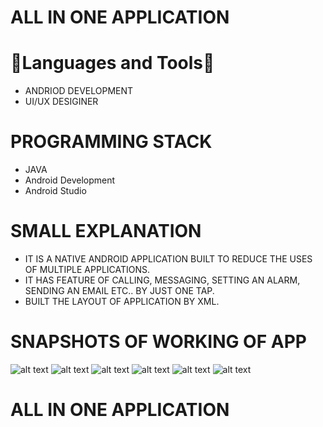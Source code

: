 # ALL IN ONE APPLICATION
   

# 🔨Languages and Tools🔨  

- ANDRIOD DEVELOPMENT
- UI/UX DESIGINER


#  PROGRAMMING STACK

- JAVA
- Android Development
- Android Studio


# SMALL EXPLANATION

- IT IS A NATIVE ANDROID APPLICATION BUILT TO REDUCE THE USES OF MULTIPLE APPLICATIONS.
- IT HAS FEATURE OF CALLING, MESSAGING, SETTING AN ALARM, SENDING AN EMAIL ETC.. BY JUST ONE TAP.
- BUILT THE LAYOUT OF APPLICATION BY XML.





# SNAPSHOTS OF WORKING OF APP 

![alt text](https://github.com/pankaz20/All-in-one/blob/main/Screenshot/1.JPG?raw=true)
![alt text](https://github.com/pankaz20/All-in-one/blob/main/Screenshot/2.JPG?raw=true)
![alt text](https://github.com/pankaz20/All-in-one/blob/main/Screenshot/3.JPEG?raw=true)
![alt text](https://github.com/pankaz20/All-in-one/blob/main/Screenshot/4.JPG?raw=true)
![alt text](https://github.com/pankaz20/All-in-one/blob/main/Screenshot/5.JPG?raw=true)
![alt text](https://github.com/pankaz20/All-in-one/blob/main/Screenshot/6.JPG?raw=true)

# ALL IN ONE APPLICATION
